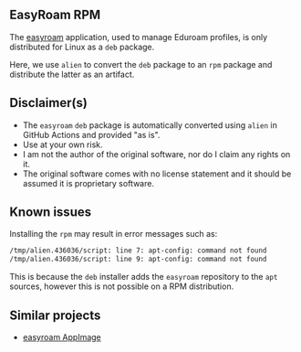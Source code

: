 ## EasyRoam RPM
The [easyroam](https://www.easyroam.de) application, used to manage Eduroam profiles, is only distributed for Linux as a `deb` package.

Here, we use `alien` to convert the `deb` package to an `rpm` package and distribute the latter as an artifact.

## Disclaimer(s)
- The `easyroam` `deb` package is automatically converted using `alien` in GitHub Actions and provided "as is".
- Use at your own risk.
- I am not the author of the original software, nor do I claim any rights on it.
- The original software comes with no license statement and it should be assumed it is proprietary software.


## Known issues
Installing the `rpm` may result in error messages such as:
```bash
/tmp/alien.436036/script: line 7: apt-config: command not found
/tmp/alien.436036/script: line 9: apt-config: command not found
```
This is because the `deb` installer adds the `easyroam` repository to the `apt` sources, however this is not possible on a RPM distribution.

## Similar projects
- [easyroam AppImage](https://git.hs-mittweida.de/rosinski/easyroam-appimage)